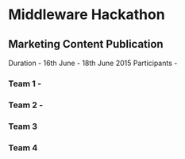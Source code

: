 # Middleware Hackathon

## Marketing Content Publication
Duration - 16th June - 18th June 2015
Participants - 

### Team 1 -

### Team 2 -

### Team 3


### Team 4
